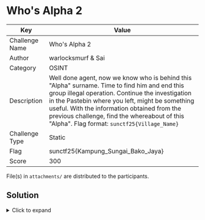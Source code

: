 # Who's Alpha 2

| Key            | Value                                                         |
|----------------|---------------------------------------------------------------|
| Challenge Name | Who's Alpha 2                                                 |
| Author         | warlocksmurf & Sai                                            |
| Category       | OSINT                                                         |
| Description    | Well done agent, now we know who is behind this "Alpha" surname. Time to find him and end this group illegal operation. Continue the investigation in the Pastebin where you left, might be something useful. With the information obtained from the previous challenge, find the whereabout of this "Alpha". Flag format: `sunctf25{Village_Name}`  |
| Challenge Type | Static                                                        |
| Flag           | sunctf25{Kampung_Sungai_Bako_Jaya}                            |
| Score          | 300                                                           |

File(s) in `attachments/` are distributed to the participants.

## Solution

<details>
<summary>Click to expand</summary>

1. Inside Charlie pastebin, is another txt file which is the conversation transcript between Alpha and Charlie. Read the log and you will see the last conversation between Charlie and Alpha. Alpha mentioned only contacting him using the telegram bot (@TigerP4tch). Pastebin: `https://pastebin.com/9fMrXbQy`
2. Access the telegram bot, click `/start` and it will be asking for verification, the bot will only accept `Bravo` or `Charlie` as response. Once verification success, the bot will get a Google Map
3. Using the info we got from the conversation, here are a few hints: Farm (say by Alpha about he owns a farm) and located in Kuching (Said by Charlie in her conversation with Bravo). To find this location is quite easy, just search `Farm in Kuching`, and look through of each farm, and find the same location with the image and click on the location to get the Village name.

</details>
